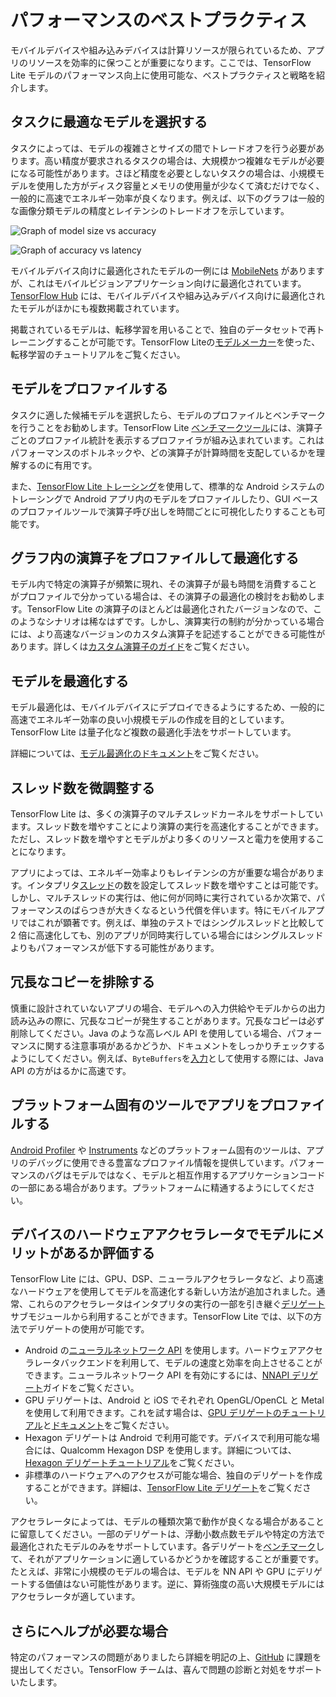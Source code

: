 # パフォーマンスのベストプラクティス

モバイルデバイスや組み込みデバイスは計算リソースが限られているため、アプリのリソースを効率的に保つことが重要になります。ここでは、TensorFlow Lite モデルのパフォーマンス向上に使用可能な、ベストプラクティスと戦略を紹介します。

## タスクに最適なモデルを選択する

タスクによっては、モデルの複雑さとサイズの間でトレードオフを行う必要があります。高い精度が要求されるタスクの場合は、大規模かつ複雑なモデルが必要になる可能性があります。さほど精度を必要としないタスクの場合は、小規模モデルを使用した方がディスク容量とメモリの使用量が少なくて済むだけでなく、一般的に高速でエネルギー効率が良くなります。例えば、以下のグラフは一般的な画像分類モデルの精度とレイテンシのトレードオフを示しています。

![Graph of model size vs accuracy](../images/performance/model_size_vs_accuracy.png "Model Size vs Accuracy")

![Graph of accuracy vs latency](../images/performance/accuracy_vs_latency.png "Accuracy vs Latency")

モバイルデバイス向けに最適化されたモデルの一例には [MobileNets](https://arxiv.org/abs/1704.04861) がありますが、これはモバイルビジョンアプリケーション向けに最適化されています。[TensorFlow Hub](https://tfhub.dev/s?deployment-format=lite) には、モバイルデバイスや組み込みデバイス向けに最適化されたモデルがほかにも複数掲載されています。

掲載されているモデルは、転移学習を用いることで、独自のデータセットで再トレーニングすることが可能です。TensorFlow Liteの[モデルメーカー](../models/modify/model_maker/)を使った、転移学習のチュートリアルをご覧ください。

## モデルをプロファイルする

タスクに適した候補モデルを選択したら、モデルのプロファイルとベンチマークを行うことをお勧めします。TensorFlow Lite [ベンチマークツール](https://github.com/tensorflow/tensorflow/tree/master/tensorflow/lite/tools/benchmark)には、演算子ごとのプロファイル統計を表示するプロファイラが組み込まれています。これはパフォーマンスのボトルネックや、どの演算子が計算時間を支配しているかを理解するのに有用です。

また、[TensorFlow Lite トレーシング](measurement#trace_tensorflow_lite_internals_in_android)を使用して、標準的な Android システムのトレーシングで Android アプリ内のモデルをプロファイルしたり、GUI ベースのプロファイルツールで演算子呼び出しを時間ごとに可視化したりすることも可能です。

## グラフ内の演算子をプロファイルして最適化する

モデル内で特定の演算子が頻繁に現れ、その演算子が最も時間を消費することがプロファイルで分かっている場合は、その演算子の最適化の検討をお勧めします。TensorFlow Lite の演算子のほとんどは最適化されたバージョンなので、このようなシナリオは稀なはずです。しかし、演算実行の制約が分かっている場合には、より高速なバージョンのカスタム演算子を記述することができる可能性があります。詳しくは[カスタム演算子のガイド](../guide/ops_custom)をご覧ください。

## モデルを最適化する

モデル最適化は、モバイルデバイスにデプロイできるようにするため、一般的に高速でエネルギー効率の良い小規模モデルの作成を目的としています。TensorFlow Lite は量子化など複数の最適化手法をサポートしています。

詳細については、[モデル最適化のドキュメント](model_optimization)をご覧ください。

## スレッド数を微調整する

TensorFlow Lite は、多くの演算子のマルチスレッドカーネルをサポートしています。スレッド数を増やすことにより演算の実行を高速化することができます。ただし、スレッド数を増やすとモデルがより多くのリソースと電力を使用することになります。

アプリによっては、エネルギー効率よりもレイテンシの方が重要な場合があります。インタプリタ[スレッド](https://github.com/tensorflow/tensorflow/blob/master/tensorflow/lite/interpreter.h#L346)の数を設定してスレッド数を増やすことは可能です。しかし、マルチスレッドの実行は、他に何が同時に実行されているか次第で、パフォーマンスのばらつきが大きくなるという代償を伴います。特にモバイルアプリではこれが顕著です。例えば、単独のテストではシングルスレッドと比較して 2 倍に高速化しても、別のアプリが同時実行している場合にはシングルスレッドよりもパフォーマンスが低下する可能性があります。

## 冗長なコピーを排除する

慎重に設計されていないアプリの場合、モデルへの入力供給やモデルからの出力読み込みの際に、冗長なコピーが発生することがあります。冗長なコピーは必ず削除してください。Java のような高レベル API を使用している場合、パフォーマンスに関する注意事項があるかどうか、ドキュメントをしっかりチェックするようにしてください。例えば、`ByteBuffers`を[入力](https://github.com/tensorflow/tensorflow/blob/master/tensorflow/lite/java/src/main/java/org/tensorflow/lite/Interpreter.java#L175)として使用する際には、Java API の方がはるかに高速です。

## プラットフォーム固有のツールでアプリをプロファイルする

[Android Profiler](https://developer.android.com/studio/profile/android-profiler) や [Instruments](https://help.apple.com/instruments/mac/current/) などのプラットフォーム固有のツールは、アプリのデバッグに使用できる豊富なプロファイル情報を提供しています。パフォーマンスのバグはモデルではなく、モデルと相互作用するアプリケーションコードの一部にある場合があります。プラットフォームに精通するようにしてください。

## デバイスのハードウェアアクセラレータでモデルにメリットがあるか評価する

TensorFlow Lite には、GPU、DSP、ニューラルアクセラレータなど、より高速なハードウェアを使用してモデルを高速化する新しい方法が追加されました。通常、これらのアクセラレータはインタプリタの実行の一部を引き継ぐ[デリゲート](delegates)サブモジュールから利用することができます。TensorFlow Lite では、以下の方法でデリゲートの使用が可能です。

- Android の[ニューラルネットワーク API](https://developer.android.com/ndk/guides/neuralnetworks/) を使用します。ハードウェアアクセラレータバックエンドを利用して、モデルの速度と効率を向上させることができます。ニューラルネットワーク API を有効にするには、[NNAPI デリゲート](https://www.tensorflow.org/lite/android/delegates/nnapi)ガイドをご覧ください。
- GPU デリゲートは、Android と iOS でそれぞれ OpenGL/OpenCL と Metal を使用して利用できます。これを試す場合は、[GPU デリゲートのチュートリアル](gpu)と[ドキュメント](gpu_advanced)をご覧ください。
- Hexagon デリゲートは Android で利用可能です。デバイスで利用可能な場合には、Qualcomm Hexagon DSP を使用します。詳細については、[Hexagon デリゲートチュートリアル](https://www.tensorflow.org/lite/android/delegates/hexagon)をご覧ください。
- 非標準のハードウェアへのアクセスが可能な場合、独自のデリゲートを作成することができます。詳細は、[TensorFlow Lite デリゲート](delegates)をご覧ください。

アクセラレータによっては、モデルの種類次第で動作が良くなる場合があることに留意してください。一部のデリゲートは、浮動小数点数モデルや特定の方法で最適化されたモデルのみをサポートしています。各デリゲートを[ベンチマーク](measurement)して、それがアプリケーションに適しているかどうかを確認することが重要です。たとえば、非常に小規模のモデルの場合は、モデルを NN API や GPU にデリゲートする価値はない可能性があります。逆に、算術強度の高い大規模モデルにはアクセラレータが適しています。

## さらにヘルプが必要な場合

特定のパフォーマンスの問題がありましたら詳細を明記の上、[GitHub](https://github.com/tensorflow/tensorflow/issues) に課題を提出してください。TensorFlow チームは、喜んで問題の診断と対処をサポートいたします。
